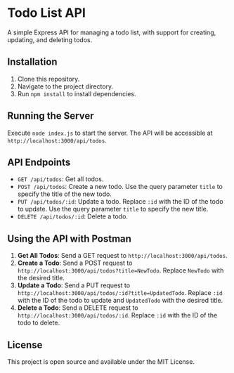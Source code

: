 # Todo List API

A simple Express API for managing a todo list, with support for creating, updating, and deleting todos.

## Installation

1. Clone this repository.
2. Navigate to the project directory.
3. Run `npm install` to install dependencies.

## Running the Server

Execute `node index.js` to start the server. The API will be accessible at `http://localhost:3000/api/todos`.

## API Endpoints

-   `GET /api/todos`: Get all todos.
-   `POST /api/todos`: Create a new todo. Use the query parameter `title` to specify the title of the new todo.
-   `PUT /api/todos/:id`: Update a todo. Replace `:id` with the ID of the todo to update. Use the query parameter `title` to specify the new title.
-   `DELETE /api/todos/:id`: Delete a todo.

## Using the API with Postman

1. **Get All Todos**: Send a GET request to `http://localhost:3000/api/todos`.
2. **Create a Todo**: Send a POST request to `http://localhost:3000/api/todos?title=NewTodo`. Replace `NewTodo` with the desired title.
3. **Update a Todo**: Send a PUT request to `http://localhost:3000/api/todos/:id?title=UpdatedTodo`. Replace `:id` with the ID of the todo to update and `UpdatedTodo` with the desired title.
4. **Delete a Todo**: Send a DELETE request to `http://localhost:3000/api/todos/:id`. Replace `:id` with the ID of the todo to delete.

## License

This project is open source and available under the MIT License.
